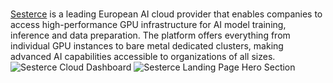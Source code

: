 <br>[Sesterce](https://sesterce.com) is a leading European AI cloud provider that enables companies to access high-performance GPU infrastructure for AI model training, inference and data preparation. The platform offers everything from individual GPU instances to bare metal dedicated clusters, making advanced AI capabilities accessible to organizations of all sizes.
![Sesterce Cloud Dashboard](https://media.contra.com/image/upload/fl_progressive/q_auto:best/de3yzgjixcldtjkzmmfc.webp)
![Sesterce Landing Page Hero Section](https://media.contra.com/image/upload/fl_progressive/q_auto:best/ffhmdkz6qkhlz68ce0gz.webp)
